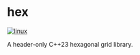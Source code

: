 # hex

[![linux](https://github.com/jan-moeller/hex/actions/workflows/linux.yml/badge.svg)](https://github.com/jan-moeller/hex/actions/workflows/linux.yml)

A header-only C++23 hexagonal grid library.
